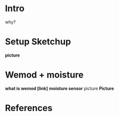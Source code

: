# Intro
why? 

# Setup Sketchup
**picture**
# Wemod + moisture
**what is wemod [link]** 
**moisture sensor**
picture
**Picture**
# References
